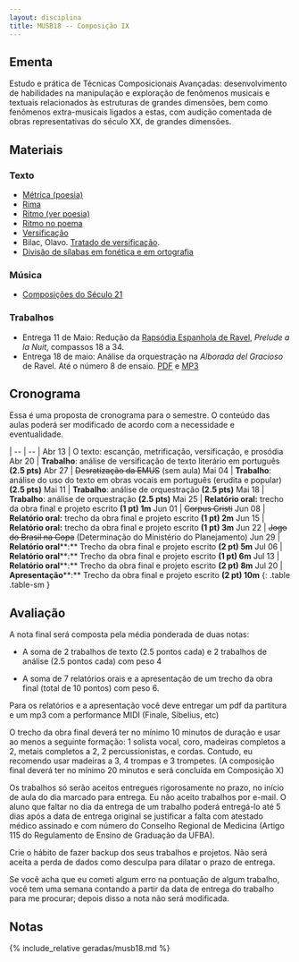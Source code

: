 ```yaml
---
layout: disciplina
title: MUSB18 -- Composição IX
---
```


## Ementa

Estudo e prática de Técnicas Composicionais Avançadas: desenvolvimento
de habilidades na manipulação e exploração de fenômenos musicais e
textuais relacionados às estruturas de grandes dimensões, bem como
fenômenos extra-musicais ligados a estas, com audição comentada de obras
representativas do século XX, de grandes dimensões.

## Materiais

### Texto

  - [Métrica (poesia)](http://pt.wikipedia.org/wiki/Métrica_(poesia))
  - [Rima](http://pt.wikipedia.org/wiki/Rima)
  - [Ritmo (ver poesia)](http://pt.wikipedia.org/wiki/Ritmo)
  - [Ritmo no poema](http://pt.wikipedia.org/wiki/Ritmo_no_poema)
  - [Versificação](http://pt.wikipedia.org/wiki/Versificação)
  - Bilac, Olavo. [Tratado de versificação](https://www.dropbox.com/s/zgolwyg37d2mqgo/bilac-tratado.pdf?dl=0).
  - [Divisão de sílabas em fonética e em ortografia](http://www.academia.org.br/artigos/divisao-de-silabas-em-fonetica-e-em-ortografia)

### Música
  
  - [Composições do Século 21](/pedro/composicoes-do-seculo-21/)

### Trabalhos

  - Entrega 11 de Maio: Redução da [Rapsódia Espanhola de Ravel][1], _Prelude a la Nuit_, compassos 18 a 34.
  - Entrega 18 de maio: Análise da orquestração na _Alborada del Gracioso_ de Ravel. Até o número 8 de ensaio. [PDF][2] e [MP3][3]

## Cronograma

Essa é uma proposta de cronograma para o semestre. O conteúdo das aulas
poderá ser modificado de acordo com a necessidade e eventualidade.

| -- | -- |
Abr 13 | O texto: escanção, metrificação, versificação, e prosódia
Abr 20 | **Trabalho**: análise de versificação de texto literário em português **(2.5 pts)**
Abr 27 | <del>Desratização da EMUS</del> (sem aula)
Mai 04 | **Trabalho**: análise do uso do texto em obras vocais em português (erudita e popular) **(2.5 pts)**
Mai 11 | **Trabalho**: análise de orquestração **(2.5 pts)**
Mai 18 | **Trabalho**: análise de orquestração **(2.5 pts)**
Mai 25 | **Relatório oral:** trecho da obra final e projeto escrito **(1 pt) 1m**
Jun 01 | <del>Corpus Cristi</del>
Jun 08 | **Relatório oral:** trecho da obra final e projeto escrito **(1 pt) 2m**
Jun 15 | **Relatório oral:** trecho da obra final e projeto escrito **(1 pt) 3m**
Jun 22 | <del>Jogo do Brasil na Copa</del> (Determinação do Ministério do Planejamento)
Jun 29 | **Relatório oral****:** Trecho da obra final e projeto escrito **(2 pt) 5m**
Jul 06 | **Relatório oral****:** Trecho da obra final e projeto escrito **(1 pt) 6m**
Jul 13 | **Relatório oral****:** Trecho da obra final e projeto escrito **(2 pt) 8m**
Jul 20 | **Apresentação****:** Trecho da obra final e projeto escrito **(2 pt) 10m**
{: .table .table-sm }


## Avaliação

A nota final será composta pela média ponderada de duas notas:

- A soma de 2 trabalhos de texto (2.5 pontos cada) e 2 trabalhos de
  análise (2.5 pontos cada) com peso 4

- A soma de 7 relatórios orais e a apresentação de um trecho da obra
  final (total de 10 pontos) com peso 6.
  
Para os relatórios e a apresentação você deve entregar um pdf da
partitura e um mp3 com a performance MIDI (Finale, Sibelius, etc)

O trecho da obra final deverá ter no mínimo 10 minutos de duração e usar
ao menos a seguinte formação: 1 solista vocal, coro, madeiras completos
a 2, metais completos a 2, 2 percussionistas, e cordas. Contudo, eu
recomendo usar madeiras a 3, 4 trompas e 3 trompetes. (A composição
final deverá ter no mínimo 20 minutos e será concluída em Composição X)

Os trabalhos só serão aceitos entregues rigorosamente no prazo, no
início de aula do dia marcado para entrega. Eu não aceito trabalhos por
e-mail. O aluno que faltar no dia da entrega de um trabalho poderá
entregá-lo até 5 dias após a data de entrega original se justificar a falta com
atestado médico assinado e com número do Conselho Regional de Medicina
(Artigo 115 do Regulamento de Ensino de Graduação da UFBA).

Crie o hábito de fazer backup dos seus trabalhos e projetos. Não será
aceita a perda de dados como desculpa para dilatar o prazo de entrega.

Se você acha que eu cometi algum erro na pontuação de algum trabalho,
você tem uma semana contando a partir da data de entrega do trabalho
para me procurar; depois disso a nota não será modificada.

## Notas

{% include_relative geradas/musb18.md %}

[1]: https://www.dropbox.com/s/dh7w83o19ao5gek/Ravel%20-%20Rapsodia%20Espanhola%201.pdf?dl=1
[2]: https://www.dropbox.com/s/o604gwvyfw6rlx2/Ravel%20-%20Alborada%20del%20Gracioso.pdf?dl=1
[3]: https://www.dropbox.com/s/bnkcy1yzctisgin/Ravel%20-%20Alborada%20del%20gracioso.mp3?dl=1
